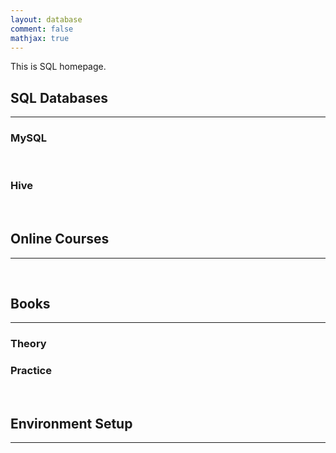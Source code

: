 ```yaml
---
layout: database
comment: false
mathjax: true
---
```


This is SQL homepage.

## SQL Databases
---
### MySQL

<br>

### Hive

<br>

## Online Courses
---


<br>

## Books
---
### Theory


### Practice


<br>

## Environment Setup
---

<br><br>
